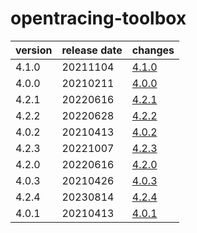 # opentracing-toolbox	


|version|release date|changes|
|---|---|---|
|4.1.0|20211104|[4.1.0](./4.1.0-20211104.md)|
|4.0.0|20210211|[4.0.0](./4.0.0-20210211.md)|
|4.2.1|20220616|[4.2.1](./4.2.1-20220616.md)|
|4.2.2|20220628|[4.2.2](./4.2.2-20220628.md)|
|4.0.2|20210413|[4.0.2](./4.0.2-20210413.md)|
|4.2.3|20221007|[4.2.3](./4.2.3-20221007.md)|
|4.2.0|20220616|[4.2.0](./4.2.0-20220616.md)|
|4.0.3|20210426|[4.0.3](./4.0.3-20210426.md)|
|4.2.4|20230814|[4.2.4](./4.2.4-20230814.md)|
|4.0.1|20210413|[4.0.1](./4.0.1-20210413.md)|
